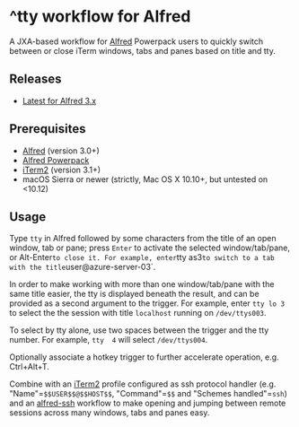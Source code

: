 # ^tty workflow for Alfred

A JXA-based workflow for [Alfred](http://www.alfredapp.com/) Powerpack users to quickly switch between or close iTerm windows, tabs and panes based on title and tty.

## Releases
- [Latest for Alfred 3.x](https://github.com/isometry/alfred-tty/releases/latest)

## Prerequisites

- [Alfred](http://www.alfredapp.com/) (version 3.0+)
- [Alfred Powerpack](http://www.alfredapp.com/powerpack/)
- [iTerm2](https://www.iterm2.com/) (version 3.1+)
- macOS Sierra or newer (strictly, Mac OS X 10.10+, but untested on <10.12)

## Usage

Type `tty` in Alfred followed by some characters from the title of an open window, tab or pane; press `Enter` to activate the selected window/tab/pane, or Alt-Enter` to close it. For example, enter `tty as3` to switch to a tab with the title `user@azure-server-03`.

In order to make working with more than one window/tab/pane with the same title easier, the tty is displayed beneath the result, and can be provided as a second argument to the trigger. For example, enter `tty lo 3` to select the the session with title `localhost` running on `/dev/ttys003`.

To select by tty alone, use two spaces between the trigger and the tty number. For example, `tty  4` will select `/dev/ttys004`.

Optionally associate a hotkey trigger to further accelerate operation, e.g. Ctrl+Alt+T.

Combine with an [iTerm2](https://www.iterm2.com/) profile configured as ssh protocol handler (e.g. "Name"=`$$USER$$@$$HOST$$`, "Command"=`$$` and "Schemes handled"=`ssh`) and an [alfred-ssh](https://github.com/isometry/alfred-ssh) workflow to make opening and jumping between remote sessions across many windows, tabs and panes easy.
